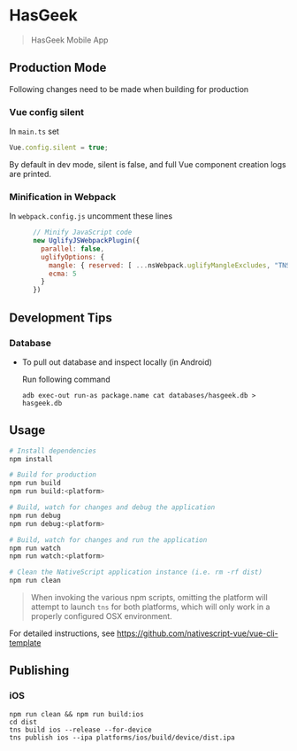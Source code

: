 # HasGeek

> HasGeek Mobile App

## Production Mode

Following changes need to be made when building for production

### Vue config silent
In `main.ts` set
```js
Vue.config.silent = true;
```
By default in dev mode, silent is false, and full Vue component creation
logs are printed.

### Minification in Webpack

In `webpack.config.js` uncomment these lines

```js
      // Minify JavaScript code
      new UglifyJSWebpackPlugin({
        parallel: false,
        uglifyOptions: {
          mangle: { reserved: [ ...nsWebpack.uglifyMangleExcludes, "TNS_SwipeRefreshListener" ] },
          ecma: 5
        }
      })
```

## Development Tips

### Database

 * To pull out database and inspect locally (in Android)

    Run following command
    ```shell
    adb exec-out run-as package.name cat databases/hasgeek.db > hasgeek.db
    ```

## Usage

``` bash
# Install dependencies
npm install

# Build for production
npm run build
npm run build:<platform>

# Build, watch for changes and debug the application
npm run debug
npm run debug:<platform>

# Build, watch for changes and run the application
npm run watch
npm run watch:<platform>

# Clean the NativeScript application instance (i.e. rm -rf dist)
npm run clean
```

> When invoking the various npm scripts, omitting the platform will attempt to launch `tns` for both platforms, which will only work in a properly configured OSX environment.

For detailed instructions, see https://github.com/nativescript-vue/vue-cli-template

## Publishing

### iOS

```shell
npm run clean && npm run build:ios
cd dist
tns build ios --release --for-device
tns publish ios --ipa platforms/ios/build/device/dist.ipa
```